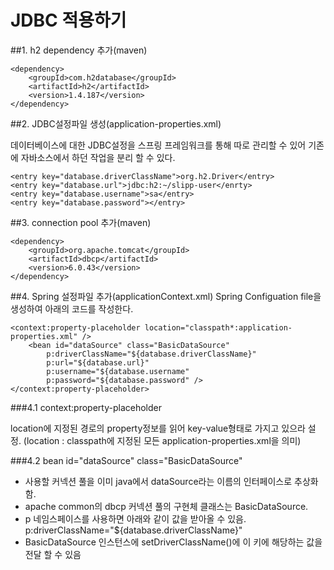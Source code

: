 # JDBC 적용하기 

##1. h2 dependency 추가(maven)

```
<dependency>
    <groupId>com.h2database</groupId>
    <artifactId>h2</artifactId>
    <version>1.4.187</version>
</dependency>
```

##2. JDBC설정파일 생성(application-properties.xml)

데이터베이스에 대한 JDBC설정을 스프링 프레임워크를 통해 따로 관리할 수 있어 기존에 자바소스에서 하던 작업을 분리 할 수 있다.

```
<entry key="database.driverClassName">org.h2.Driver</entry>
<entry key="database.url">jdbc:h2:~/slipp-user</enrty>
<entry key="database.username">sa</entry>
<entry key="database.password"></entry>
```

##3. connection pool 추가(maven)

```
<dependency>
    <groupId>org.apache.tomcat</groupId>
    <artifactId>dbcp</artifactId>
    <version>6.0.43</version>
</dependency>
```

##4. Spring 설정파일 추가(applicationContext.xml)
Spring Configuation file을 생성하여 아래의 코드를 작성한다.

```
<context:property-placeholder location="classpath*:application-properties.xml" />
	<bean id="dataSource" class="BasicDataSource" 
		p:driverClassName="${database.driverClassName}"
		p:url="${database.url}" 
		p:username="${database.username" 
		p:password="${database.password" />
</context:property-placeholder>
```

###4.1 context:property-placeholder

location에 지정된 경로의 property정보를 읽어 key-value형태로 가지고 있으라 설정.
(location : classpath에 지정된 모든 application-properties.xml을 의미)

###4.2 bean id="dataSource" class="BasicDataSource"

- 사용할 커넥션 풀을 이미 java에서 dataSource라는 이름의 인터페이스로 추상화 함.
- apache common의 dbcp 커넥션 풀의 구현체 클래스는 BasicDataSource.
- p 네임스페이스를 사용하면 아래와 같이 값을 받아올 수 있음.
p:driverClassName="${database.driverClassName}"
- BasicDataSource 인스턴스에 setDriverClassName()에 이 키에 해당하는 값을 전달 할 수 있음